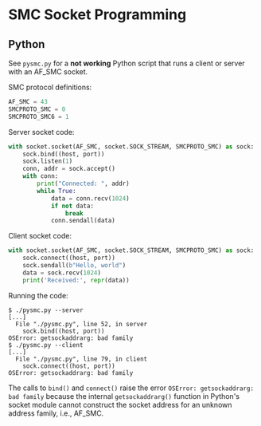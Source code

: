 # SMC Socket Programming

## Python

See `pysmc.py` for a **not working** Python script that runs a client or server
with an AF\_SMC socket.

SMC protocol definitions:

```python
AF_SMC = 43
SMCPROTO_SMC = 0
SMCPROTO_SMC6 = 1
```

Server socket code:

```python
with socket.socket(AF_SMC, socket.SOCK_STREAM, SMCPROTO_SMC) as sock:
    sock.bind((host, port))
    sock.listen(1)
    conn, addr = sock.accept()
    with conn:
        print("Connected: ", addr)
        while True:
            data = conn.recv(1024)
            if not data:
                break
            conn.sendall(data)
```

Client socket code:

```python
with socket.socket(AF_SMC, socket.SOCK_STREAM, SMCPROTO_SMC) as sock:
    sock.connect((host, port))
    sock.sendall(b"Hello, world")
    data = sock.recv(1024)
    print('Received:', repr(data))
```

Running the code:

```console
$ ./pysmc.py --server
[...]
  File "./pysmc.py", line 52, in server
    sock.bind((host, port))
OSError: getsockaddrarg: bad family
$ ./pysmc.py --client
[...]
  File "./pysmc.py", line 79, in client
    sock.connect((host, port))
OSError: getsockaddrarg: bad family
```

The calls to `bind()` and `connect()` raise the error `OSError: getsockaddrarg:
bad family` because the internal `getsockaddrarg()` function in Python's socket
module cannot construct the socket address for an unknown address family, i.e.,
AF\_SMC.
